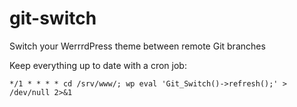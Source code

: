 git-switch
==========

Switch your WerrrdPress theme between remote Git branches

Keep everything up to date with a cron job:

```
*/1 * * * * cd /srv/www/; wp eval 'Git_Switch()->refresh();' > /dev/null 2>&1
```
